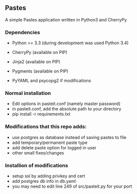 ## Pastes

A simple Pastes application written in Python3 and CherryPy

### Dependencies

 * Python >= 3.3 (during development was used Python 3.4)
 * CherryPy (available on PIP)
 * Jinja2 (available on PIP)
 * Pygments (available on PIP)
 
 * PyYAML and psycopg2 if modifications
 
### Normal installation
 * Edit options in pasteit.conf (namely master password)
 * in pasteit.conf, add the absolute path to your directory
 * pip install -r requirements.txt
 
### Modifications that this repo adds:
 * use postgres as database instead of saving pastes to file
 * add temporary/permanent paste type
 * add delete paste option for logged in user
 * other small fixes/changes
 
### Installion of modifications
 * setup ssl by adding privkey and cert
 * add postgres db info in db.yaml
 * you may need to edit line 249 of src/pasteit.py for your port